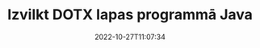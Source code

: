 ---
############################# Static ############################
layout: "auto-gen-merger"
date: 2022-10-27T11:07:34
draft: false
otherformats: epub html mht mhtml odp ods odt one otp ott pdf pps ppsx ppt pptx rtf

############################# Head ############################
head_title: "Izvilkt DOTX lapas programmā Java"
head_description: "Ātri izvelciet lapas no DOTX faila programmā Java. Saglabājiet jauno dokumentu, kurā ir atlasītās lapas, izmantojot dokumentu apvienošanas API."

############################# Header ############################
title: "Izvilkt DOTX lapas programmā Java"
description: "Izvelciet DOTX lapas ar dažām Java koda rindām."
bg_image: "https://cms.admin.containerize.com/templates/aspose/App_Themes/V3/images/bg/header1.png"
bg_overlay: false
button:
    enable: true
    icon: "fas fa-arrow-down"
    label: "Lejupielādēt bezmaksas izmēģinājuma versiju"
    link: "https://downloads.groupdocs.com/merger/java"

############################# SubMenu ############################
submenu:
    enable: true

    left:
        img_alt: "GroupDocs.Merger for Java"
        image: "https://cms.admin.containerize.com/templates/groupdocs/images/product-logos/90x90-noborder/groupdocs-merger-java.png"
        product: "GroupDocs.Merger"
        platform: "Java"

    middle:
        button:

            # button loop
            - link: "https://apireference.groupdocs.com/merger/java"
              text: "API atsauce"

            # button loop
            - link: "https://github.com/groupdocs-merger"
              text: "Kodu piemēri"

            # button loop
            - link: "https://products.groupdocs.app/merger/family"
              text: "Tiešraides demonstrācijas"

            # button loop
            - link: "https://purchase.groupdocs.com/pricing/merger/java"
              text: "Cenu noteikšana"

    right:
        link_download: "https://downloads.groupdocs.com/merger"
        link_learn: "https://docs.groupdocs.com/merger/java"
        link_buy: "https://purchase.groupdocs.com"

############################# About ############################
about:
    enable: true
    title: "Par GroupDocs.Merger for Java API"
    content: |
        [GroupDocs.Merger for Java](/lv/merger/java/) piedāvā vienkāršu risinājumu, lai droši apvienotu un sadalītu dažādus dokumentu formātus, tostarp PDF, Microsoft Office (Word, Excel, PowerPoint). , OneNote), OpenDocument, HTML, attēli un daudzas citas Java lietojumprogrammās. Pievienojot tikai dažas koda rindiņas, veiciet vairākas dokumenta darbības, piemēram, pārvietojiet, noņemiet, pagrieziet, apmainiet, izvelciet vai mainiet lappušu orientāciju dokumentos. Dokumentu apvienošanas API atbalsta arī dokumentu lapu priekšskatīšanu kā attēlu, lai analizētu dokumenta struktūru, formatējumu un lapas saturu.
        
        GroupDocs.Merger API ir pareizā izvēle korporatīvajiem risinājumiem, kuriem nepieciešamas failu lapu izvilkšanas funkcijas. Šīs API tiek labi atbalstītas visās lielākajās operētājsistēmās un platformās, tostarp J2SE 7.0 (1.7), J2SE 8.0 (1.8), Java 10.

############################# Steps ############################
steps:
    enable: true
    title_left: "Izvilkt DOTX faila lapas pakalpojumā Java"
    content_left: |
        [GroupDocs.Merger for Java/lv/merger/java/) ļauj Java izstrādātājiem viegli izvilkt vajadzīgās lapas no faila DOTX un saglabāt to kā jaunu failu, kurā ir atlasītās lapas, veicot dažas vienkāršas darbības.
        
        * Inicializējiet **ExtractOptions** ar lappušu numuriem, kas jāparādās iegūtajā dokumentā.
        * Izveidojiet jaunu **Merger** gadījumu un norādiet avota dokumenta ceļu kā konstruktora parametru.
        * Izsauciet **extractPages** un nododiet objektu **ExtractOptions**.
        * Izsauciet **save** un norādiet faila ceļu, lai saglabātu iegūto dokumentu.

    title_right: "Sistēmas prasības"
    content_right: |
        GroupDocs.Merger for Java API tiek atbalstītas visās lielākajās platformās un operētājsistēmās. Pirms tālāk norādītā koda izpildes, lūdzu, pārliecinieties, vai jūsu sistēmā ir instalēti šādi priekšnosacījumi.

        * Operētājsistēmas: Microsoft Windows, Linux, MacOS
        * Izstrādes vides: NetBeans, IntelliJ IDEA, Eclipse
        * Ietvari: J2SE 7.0 (1.7), J2SE 8.0 (1.8), Java 10
        * Lejupielādējiet jaunāko GroupDocs.Merger for Java versiju no [Maven](https://repository.groupdocs.com/webapp/#/artifacts/browse/tree/General/repo/com/groupdocs/groupdocs-merger)
         
    code: |
     {{% merger/additional-styles %}}
     {{< merger/code-merger title="Kā izvilkt DOTX faila lapas, izmantojot Java piemēra kodu">}}

        ```java    
        // Izņemiet DOTX faila lapas, izmantojot GroupDocs.Merger API
        // Inicializējiet ExtractOptions klasi ar atlasītajiem lappušu numuriem
        ExtractOptions extractOptions = new ExtractOptions(new int[] { 2, 5 });

        // Izveidot saplūšanu, ievadot DOTX dokumentu
        Merger merger = new Merger("input.dotx");

        // Izsauciet metodi extractPages un nododiet tai ExtractOptions objektu
        merger.extractPages(extractOptions);
    
        // Izsauciet saglabāšanas metodi, lai saglabātu izvaddokumentu ar izvilktām lapām
        merger.save("output.dotx");
        ```
     {{< /merger/code-merger >}}

############################# Demos ############################
demos:
    enable: true
    title: "Tiešsaistes demonstrācijas — izņemiet DOTX lapas tiešsaistē"
    content: |
       Izņemiet DOTX faila lapas tūlīt, apmeklējot vietni [GroupDocs.Merger Live Demos](https://products.groupdocs.app/splitter/extract-pages/dotx).
       Tiešraides demonstrācijai ir šādas priekšrocības.
        
############################# About Formats ############################
about_formats:
    enable: true

############################# More Formats ############################
more_formats:
    enable: true
    title: "Izņemiet lapas no citiem dokumentu formātiem"
    content: |
        Java dokumentē apvienošanas un sadalīšanas API failu formātiem un attēliem. Izvelciet dažus no populārākajiem failu formātiem, kā norādīts tālāk.

############################# Back to top ###############################
back_to_top:
    enable: true
---